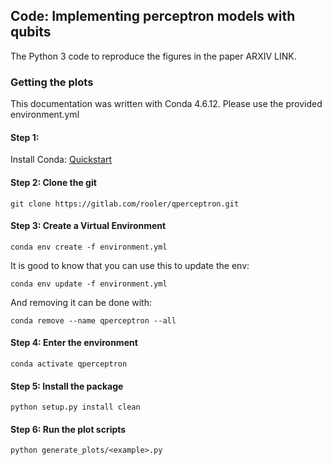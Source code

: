 ## Code: Implementing perceptron models with qubits

The Python 3 code to reproduce the figures in the paper ARXIV LINK.

### Getting the plots

This documentation was written with Conda 4.6.12. Please use the provided environment.yml

#### Step 1:

Install Conda: [Quickstart](https://www.digitalocean.com/community/tutorials/how-to-install-anaconda-on-ubuntu-18-04-quickstart)

#### Step 2: Clone the git

`git clone https://gitlab.com/rooler/qperceptron.git`

#### Step 3: Create a Virtual Environment

`conda env create -f environment.yml`

It is good to know that you can use this to update the env:

`conda env update -f environment.yml`

And removing it can be done with:

`conda remove --name qperceptron --all`


#### Step 4: Enter the environment

`conda activate qperceptron`

#### Step 5: Install the package

`python setup.py install clean`

#### Step 6: Run the plot scripts

`python generate_plots/<example>.py`

